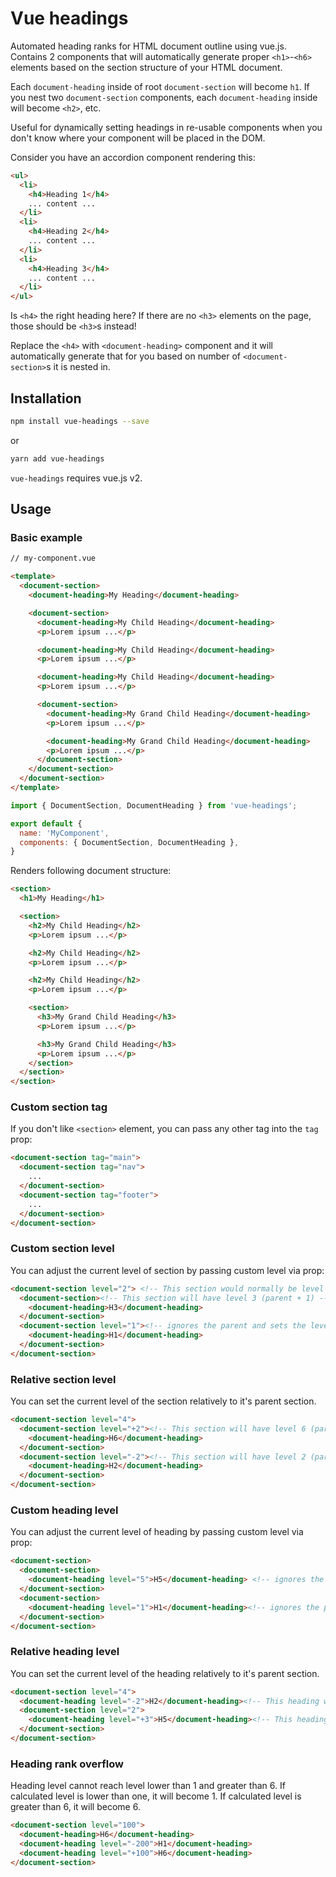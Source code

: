 # Vue headings

Automated heading ranks for HTML document outline using vue.js. Contains 2 components that will automatically generate proper `<h1>`-`<h6>` elements based on the section structure of your HTML document.

Each `document-heading` inside of root `document-section` will become `h1`. If you nest two `document-section` components, each `document-heading` inside will become `<h2>`, etc.

Useful for dynamically setting headings in re-usable components when you don't know where your component will be placed in the DOM.

Consider you have an accordion component rendering this:

```html
<ul>
  <li>
    <h4>Heading 1</h4>
    ... content ...
  </li>
  <li>
    <h4>Heading 2</h4>
    ... content ...
  </li>
  <li>
    <h4>Heading 3</h4>
    ... content ...
  </li>
</ul>
```

Is `<h4>` the right heading here? If there are no `<h3>` elements on the page, those should be `<h3>`s instead!

Replace the `<h4>` with `<document-heading>` component and it will automatically generate that for you based on number of `<document-section>`s it is nested in.

## Installation

```sh
npm install vue-headings --save
```

or

```sh
yarn add vue-headings
```

`vue-headings` requires vue.js v2.

## Usage

### Basic example

```html
// my-component.vue

<template>
  <document-section>
    <document-heading>My Heading</document-heading>

    <document-section>
      <document-heading>My Child Heading</document-heading>
      <p>Lorem ipsum ...</p>

      <document-heading>My Child Heading</document-heading>
      <p>Lorem ipsum ...</p>

      <document-heading>My Child Heading</document-heading>
      <p>Lorem ipsum ...</p>

      <document-section>
        <document-heading>My Grand Child Heading</document-heading>
        <p>Lorem ipsum ...</p>

        <document-heading>My Grand Child Heading</document-heading>
        <p>Lorem ipsum ...</p>
      </document-section>
    </document-section>
  </document-section>
</template>
```

```js
import { DocumentSection, DocumentHeading } from 'vue-headings';

export default {
  name: 'MyComponent',
  components: { DocumentSection, DocumentHeading },
}
```

Renders following document structure:

```html
<section>
  <h1>My Heading</h1>

  <section>
    <h2>My Child Heading</h2>
    <p>Lorem ipsum ...</p>

    <h2>My Child Heading</h2>
    <p>Lorem ipsum ...</p>

    <h2>My Child Heading</h2>
    <p>Lorem ipsum ...</p>

    <section>
      <h3>My Grand Child Heading</h3>
      <p>Lorem ipsum ...</p>

      <h3>My Grand Child Heading</h3>
      <p>Lorem ipsum ...</p>
    </section>
  </section>
</section>
```

### Custom section tag

If you don't like `<section>` element, you can pass any other tag into the `tag` prop:

```html
<document-section tag="main">
  <document-section tag="nav">
    ...
  </document-section>
  <document-section tag="footer">
    ...
  </document-section>
</document-section>
```

### Custom section level

You can adjust the current level of section by passing custom level via prop:

```html
<document-section level="2"> <!-- This section would normally be level 1 -->
  <document-section><!-- This section will have level 3 (parent + 1) -->
    <document-heading>H3</document-heading>
  </document-section>
  <document-section level="1"><!-- ignores the parent and sets the level to 1 -->
    <document-heading>H1</document-heading>
  </document-section>
</document-section>
```

### Relative section level

You can set the current level of the section relatively to it's parent section.

```html
<document-section level="4">
  <document-section level="+2"><!-- This section will have level 6 (parent + 2) -->
    <document-heading>H6</document-heading>
  </document-section>
  <document-section level="-2"><!-- This section will have level 2 (parent - 2) -->
    <document-heading>H2</document-heading>
  </document-section>
</document-section>
```

### Custom heading level

You can adjust the current level of heading by passing custom level via prop:

```html
<document-section>
  <document-section>
    <document-heading level="5">H5</document-heading> <!-- ignores the parent level and use level 5 -->
  </document-section>
  <document-section>
    <document-heading level="1">H1</document-heading><!-- ignores the parent and sets the level to 1 -->
  </document-section>
</document-section>
```

### Relative heading level

You can set the current level of the heading relatively to it's parent section.

```html
<document-section level="4">
  <document-heading level="-2">H2</document-heading><!-- This heading will have level 2 (parent - 2) -->
  <document-section level="2">
    <document-heading level="+3">H5</document-heading><!-- This heading will have level 5 (parent + 3) -->
  </document-section>
</document-section>
```

### Heading rank overflow

Heading level cannot reach level lower than 1 and greater than 6. If calculated level is lower than one, it will become 1. If calculated level is greater than 6, it will become 6.

```html
<document-section level="100">
  <document-heading>H6</document-heading>
  <document-heading level="-200">H1</document-heading>
  <document-heading level="+100">H6</document-heading>
</document-section>
```
